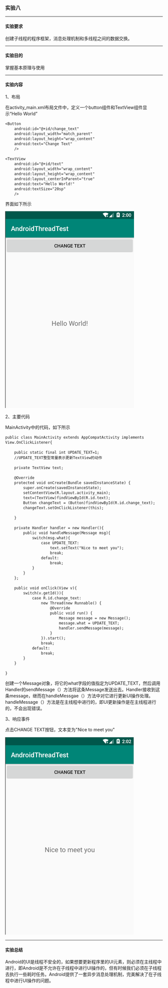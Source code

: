 

### 实验八

------

#### 实验要求

创建子线程的程序框架，消息处理机制和多线程之间的数据交换。

------

#### 实验目的

掌握基本原理与使用

------

#### 实验内容

1、布局

在activity_main.xml布局文件中，定义一个button组件和TextView组件显示“Hello World”

```
<Button
    android:id="@+id/change_text"
    android:layout_width="match_parent"
    android:layout_height="wrap_content"
    android:text="Change Text"
    />

<TextView
    android:id="@+id/text"
    android:layout_width="wrap_content"
    android:layout_height="wrap_content"
    android:layout_centerInParent="true"
    android:text="Hello World!"
    android:textSize="20sp"
    />
```

界面如下所示

![Image](https://github.com/mk272/2018118123_Android/raw/master/Lab_8/Lab_8pictures/8_1.png)

2、主要代码

MainActivity中的代码，如下所示

```
public class MainActivity extends AppCompatActivity implements View.OnClickListener{

    public static final int UPDATE_TEXT=1;
    //UPDATE_TEXT整型常量表示更新TextView的动作
    
    private TextView text;

    @Override
    protected void onCreate(Bundle savedInstanceState) {
        super.onCreate(savedInstanceState);
        setContentView(R.layout.activity_main);
        text=(TextView)findViewById(R.id.text);
        Button changeText = (Button)findViewById(R.id.change_text);
        changeText.setOnClickListener(this);

    }

    private Handler handler = new Handler(){
        public void handleMessage(Message msg){
            switch(msg.what){
                case UPDATE_TEXT:
                    text.setText("Nice to meet you");
                    break;
                default:
                    break;
            }
        }
    };

    public void onClick(View v){
        switch(v.getId()){
            case R.id.change_text:
                new Thread(new Runnable() {
                    @Override
                    public void run() {
                        Message message = new Message();
                        message.what = UPDATE_TEXT;
                        handler.sendMessage(message);
                    }
                }).start();
                break;
            default:
                break;
        }
    }

}
```

创建一个Message对象，将它的what字段的值指定为UPDATE_TEXT，然后调用Handler的sendMessage（）方法将这条Message发送出去。Handler接收到这条message，继而在handleMessgae（）方法中对它进行更新UI操作处理。handleMessage（）方法是在主线程中进行的，即UI更新操作是在主线程进行的，不会出现错误。

3、响应事件

点击CHANGE TEXT按钮，文本变为"Nice to meet you"

![Image](https://github.com/mk272/2018118123_Android/raw/master/Lab_8/Lab_8pictures/8_2.png)

------

#### 实验总结

Android的UI是线程不安全的，如果想要更新程序里的UI元素，则必须在主线程中进行，即Android是不允许在子线程中进行UI操作的，但有时候我们必须在子线程去执行一些耗时任务。Android提供了一套异步消息处理机制，完美解决了在子线程中进行UI操作的问题。